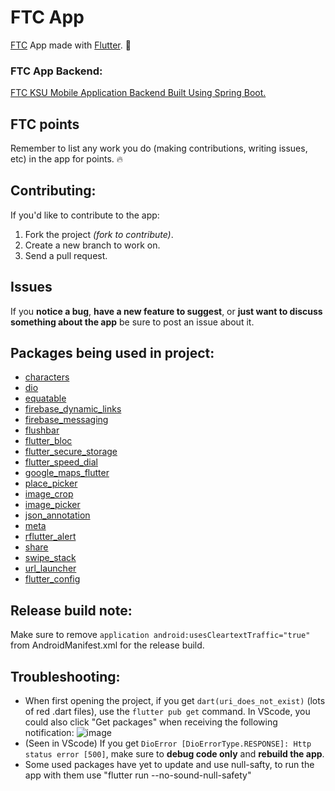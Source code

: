 # FTC App
[FTC](https://www.ftcksu.com/) App made with [Flutter](https://flutter.dev/). 💜
### FTC App Backend:
[FTC KSU Mobile Application Backend Built Using Spring Boot.](https://github.com/FerasAloudah/ftc-app-backend)
## FTC points
Remember to list any work you do (making contributions, writing issues, etc) in the app for points. 🔥
## Contributing:
If you'd like to contribute to the app:
1. Fork the project *(fork to contribute)*.
2. Create a new branch to work on.
3. Send a pull request.
## Issues
If you **notice a bug**, **have a new feature to suggest**, or **just want to discuss something about the app** be sure to post an issue about it.
## Packages being used in project:
* [characters](https://pub.dev/packages/characters)
* [dio](https://pub.dev/packages/dio)
* [equatable](https://pub.dev/packages/equatable)
* [firebase_dynamic_links](https://pub.dev/packages/firebase_dynamic_links)
* [firebase_messaging](https://pub.dev/packages/firebase_messaging)
* [flushbar](https://pub.dev/packages/flushbar)
* [flutter_bloc](https://pub.dev/packages/flutter_bloc)
* [flutter_secure_storage](https://pub.dev/packages/flutter_secure_storage)
* [flutter_speed_dial](https://pub.dev/packages/flutter_speed_dial)
* [google_maps_flutter](https://pub.dev/packages/google_maps_flutter)
* [place_picker](https://pub.dev/packages/place_picker)
* [image_crop](https://pub.dev/packages/image_crop)
* [image_picker](https://pub.dev/packages/image_picker)
* [json_annotation](https://pub.dev/packages/json_annotation)
* [meta](https://pub.dev/packages/meta)
* [rflutter_alert](https://pub.dev/packages/rflutter_alert)
* [share](https://pub.dev/packages/share)
* [swipe_stack](https://pub.dev/packages/swipe_stack)
* [url_launcher](https://pub.dev/packages/url_launcher)
* [flutter_config](https://pub.dev/packages/flutter_config)
## Release build note:
Make sure to remove `application android:usesCleartextTraffic="true"` from AndroidManifest.xml for the release build.
## Troubleshooting:
- When first opening the project, if you get `dart(uri_does_not_exist)` (lots of red .dart files), use the `flutter pub get` command. In VScode, you could also click "Get packages" when receiving the following notification:
![image](https://user-images.githubusercontent.com/68731244/110935437-76404080-8340-11eb-8c4e-47417cf734db.png)
- (Seen in VScode) If you get `DioError [DioErrorType.RESPONSE]: Http status error [500]`, make sure to **debug code only** and **rebuild the app**.
- Some used packages have yet to update and use null-safty, to run the app with them use "flutter run --no-sound-null-safety"
